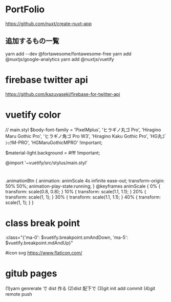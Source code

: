 # PortFolio

https://github.com/nuxt/create-nuxt-app


## 追加するもの一覧
yarn add --dev @fortawesome/fontawesome-free
yarn add @nuxtjs/google-analytics
yarn add @nuxtjs/vuetify


# firebase twitter api
https://github.com/kazuyaseki/firebase-for-twitter-api



# vuetify color

// main.styl
$body-font-family = 'PixelMplus', 'ヒラギノ丸ゴ Pro', 'Hiragino Maru Gothic Pro', 'ヒラギノ角ゴ Pro W3', 'Hiragino Kaku Gothic Pro', 'HG丸ｺﾞｼｯｸM-PRO', 'HGMaruGothicMPRO' !important;



$material-light.background = #fff !important;

@import '~vuetify/src/stylus/main.styl'


# 

.animationBtn {
  animation: animScale 4s infinite ease-out;
  transform-origin: 50% 50%;
  animation-play-state:running;
}
@keyframes animScale {
  0% { transform: scale(0.8, 0.8); }
  10% { transform: scale(1.1, 1.1); }
  20% { transform: scale(1, 1); }
  30% { transform: scale(1.1, 1.1); }
  40% { transform: scale(1, 1); }
}

# class break point 

:class="{'ma-0': $vuetify.breakpoint.smAndDown, 'ma-5': $vuetify.breakpoint.mdAndUp}"
    

    
#icon svg
https://www.flaticon.com/


# gitub pages 

(1)yarn genrerate で dist 作る
(2)dist 配下で
(3)git init add commit 
(4)git remote push

